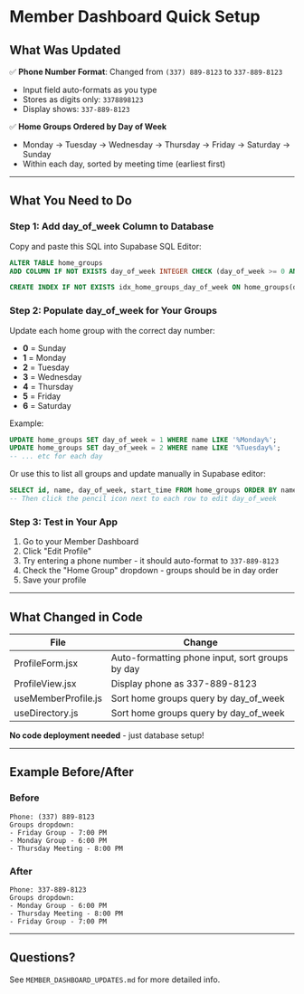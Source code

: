# Member Dashboard Quick Setup

## What Was Updated

✅ **Phone Number Format**: Changed from `(337) 889-8123` to `337-889-8123`
- Input field auto-formats as you type
- Stores as digits only: `3378898123`
- Display shows: `337-889-8123`

✅ **Home Groups Ordered by Day of Week**
- Monday → Tuesday → Wednesday → Thursday → Friday → Saturday → Sunday
- Within each day, sorted by meeting time (earliest first)

---

## What You Need to Do

### Step 1: Add day_of_week Column to Database

Copy and paste this SQL into Supabase SQL Editor:

```sql
ALTER TABLE home_groups
ADD COLUMN IF NOT EXISTS day_of_week INTEGER CHECK (day_of_week >= 0 AND day_of_week <= 6) DEFAULT 0;

CREATE INDEX IF NOT EXISTS idx_home_groups_day_of_week ON home_groups(day_of_week);
```

### Step 2: Populate day_of_week for Your Groups

Update each home group with the correct day number:
- **0** = Sunday
- **1** = Monday  
- **2** = Tuesday
- **3** = Wednesday
- **4** = Thursday
- **5** = Friday
- **6** = Saturday

Example:
```sql
UPDATE home_groups SET day_of_week = 1 WHERE name LIKE '%Monday%';
UPDATE home_groups SET day_of_week = 2 WHERE name LIKE '%Tuesday%';
-- ... etc for each day
```

Or use this to list all groups and update manually in Supabase editor:
```sql
SELECT id, name, day_of_week, start_time FROM home_groups ORDER BY name;
-- Then click the pencil icon next to each row to edit day_of_week
```

### Step 3: Test in Your App

1. Go to your Member Dashboard
2. Click "Edit Profile"
3. Try entering a phone number - it should auto-format to `337-889-8123`
4. Check the "Home Group" dropdown - groups should be in day order
5. Save your profile

---

## What Changed in Code

| File | Change |
|------|--------|
| ProfileForm.jsx | Auto-formatting phone input, sort groups by day |
| ProfileView.jsx | Display phone as 337-889-8123 |
| useMemberProfile.js | Sort home groups query by day_of_week |
| useDirectory.js | Sort home groups query by day_of_week |

**No code deployment needed** - just database setup!

---

## Example Before/After

### Before
```
Phone: (337) 889-8123
Groups dropdown:
- Friday Group - 7:00 PM
- Monday Group - 6:00 PM
- Thursday Meeting - 8:00 PM
```

### After
```
Phone: 337-889-8123
Groups dropdown:
- Monday Group - 6:00 PM
- Thursday Meeting - 8:00 PM
- Friday Group - 7:00 PM
```

---

## Questions?

See `MEMBER_DASHBOARD_UPDATES.md` for more detailed info.
